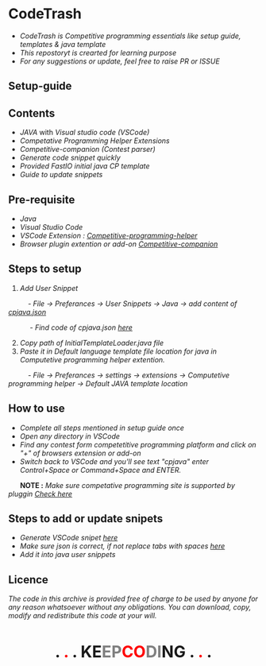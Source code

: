 # CodeTrash

- *CodeTrash is Competitive programming essentials like setup guide, templates & java template*
- *This repostoryt is crearted for learning purpose* 
- *For any suggestions or update, feel free to raise PR or ISSUE*

## Setup-guide
## Contents

- *JAVA* with *Visual studio code (VSCode)*
- *Competative Programming Helper Extensions*
- *Competitive-companion (Contest parser)*
- *Generate code snippet quickly*
- *Provided FastIO initial java CP template*
- *Guide to update snippets*


## Pre-requisite

- *Java*
- *Visual Studio Code*
- *VSCode Extension : [Competitive-programming-helper](https://marketplace.visualstudio.com/items?itemName=DivyanshuAgrawal.competitive-programming-helper)*
- *Browser plugin extention or add-on [Competitive-companion](https://github.com/jmerle/competitive-companion)*

## Steps to setup

1. *Add User Snippet*

&nbsp;&nbsp;&nbsp;&nbsp;&nbsp;&nbsp;&nbsp;&nbsp;&nbsp; *- File -> Preferances -> User Snippets -> Java -> add content of [cpjava.json](codeTrash/cpjava.json)* 

&nbsp;&nbsp;&nbsp;&nbsp;&nbsp;&nbsp;&nbsp;&nbsp;&nbsp;&nbsp; *- Find code of cpjava.json [here](codeTrash/InitialTemplate.java)*

2. *Copy path of InitialTemplateLoader.java file*  
3. *Paste it in Default language  template file location for java in Computetive programming helper extention.*
 
 &nbsp;&nbsp;&nbsp;&nbsp;&nbsp;&nbsp;&nbsp;&nbsp;&nbsp; *- File -> Preferances -> settings -> extensions -> Computetive programming helper -> Default JAVA template location* 
&nbsp;


## How to use 

- *Complete all steps mentioned in setup guide once* 
- *Open any directory in VSCode*
- *Find any contest form competetitive programming platform and click on "+" of browsers extension or add-on*
- *Switch back to VSCode and you'll see text "cpjava" enter Control+Space or Command+Space and ENTER.*

&nbsp;&nbsp;&nbsp;&nbsp;&nbsp;&nbsp;**NOTE :** *Make sure competative programming site is supported by pluggin [Check here](https://github.com/jmerle/competitive-companion)*


## Steps to add or update snipets 


- *Generate VSCode snipet [here](https://snippet-generator.app/)*
- *Make sure json is correct, if not replace tabs with spaces [here](https://tabstospaces.com/)*
- *Add it into java user snippets*


## Licence

*The code in this archive is provided free of charge to be used by anyone for any reason whatsoever without any obligations. You can download, copy, modify and redistribute this code at your will.*


&nbsp;&nbsp;
&nbsp;

<p align=center> <b> <font size="+3"> . <font color='red'>.</font> . KE<font color='grey'>EP<font color='red'>CO</font>DI</font>NG .  <font color='red'>.</font> . </font> </b> </p>
